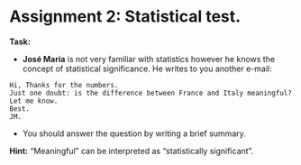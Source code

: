 # Assignment 2: Statistical test.


**Task:**

- **José María** is not very familiar with statistics however he knows the concept of statistical significance. He writes to you another e-mail:

``` 
Hi, Thanks for the numbers. 
Just one doubt: is the difference between France and Italy meaningful? 
Let me know. 
Best. 
JM. 
```

- You should answer the question by writing a brief summary.


**Hint:** “Meaningful” can be interpreted as “statistically significant”.

